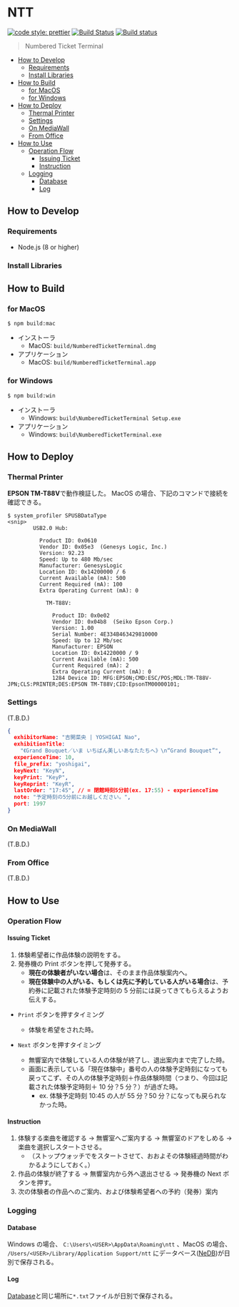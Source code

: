 # NTT

[![code style: prettier](https://img.shields.io/badge/code_style-prettier-ff69b4.svg?style=flat-square)](https://github.com/prettier/prettier)
[![Build Status](https://travis-ci.org/sforzando/ntt.svg?branch=master)](https://travis-ci.org/sforzando/ntt)
[![Build status](https://ci.appveyor.com/api/projects/status/v582o7xo4179sp1u?svg=true)](https://ci.appveyor.com/project/shin-sforzando/ntt)

> Numbered Ticket Terminal

- [How to Develop](#how-to-develop)
  - [Requirements](#requirements)
  - [Install Libraries](#install-libraries)
- [How to Build](#how-to-build)
  - [for MacOS](#for-macos)
  - [for Windows](#for-windows)
- [How to Deploy](#how-to-deploy)
  - [Thermal Printer](#thermal-printer)
  - [Settings](#settings)
  - [On MediaWall](#on-mediawall)
  - [From Office](#from-office)
- [How to Use](#how-to-use)
  - [Operation Flow](#operation-flow)
    - [Issuing Ticket](#issuing-ticket)
    - [Instruction](#instruction)
  - [Logging](#logging)
    - [Database](#database)
    - [Log](#log)

## How to Develop

### Requirements

* Node.js (8 or higher)

### Install Libraries

## How to Build

### for MacOS

```shell
$ npm build:mac
```

* インストーラ
  * MacOS: `build/NumberedTicketTerminal.dmg`
* アプリケーション
  * MacOS: `build/NumberedTicketTerminal.app`

### for Windows

```shell
$ npm build:win
```

* インストーラ
  * Windows: `build\NumberedTicketTerminal Setup.exe`
* アプリケーション
  * Windows: `build\NumberedTicketTerminal.exe`

## How to Deploy

### Thermal Printer

**EPSON TM-T88V**で動作検証した。
MacOS の場合、下記のコマンドで接続を確認できる。

```shell
$ system_profiler SPUSBDataType
<snip>
        USB2.0 Hub:

          Product ID: 0x0610
          Vendor ID: 0x05e3  (Genesys Logic, Inc.)
          Version: 92.23
          Speed: Up to 480 Mb/sec
          Manufacturer: GenesysLogic
          Location ID: 0x14200000 / 6
          Current Available (mA): 500
          Current Required (mA): 100
          Extra Operating Current (mA): 0

            TM-T88V:

              Product ID: 0x0e02
              Vendor ID: 0x04b8  (Seiko Epson Corp.)
              Version: 1.00
              Serial Number: 4E334B463429810000
              Speed: Up to 12 Mb/sec
              Manufacturer: EPSON
              Location ID: 0x14220000 / 9
              Current Available (mA): 500
              Current Required (mA): 2
              Extra Operating Current (mA): 0
              1284 Device ID: MFG:EPSON;CMD:ESC/POS;MDL:TM-T88V-JPN;CLS:PRINTER;DES:EPSON TM-T88V;CID:EpsonTM00000101;
```

### Settings

(T.B.D.)

```json
{
  exhibitorName: "吉開菜央 | YOSHIGAI Nao",
  exhibitionTitle:
    "《Grand Bouquet／いま いちばん美しいあなたたちへ》\n“Grand Bouquet”",
  experienceTime: 10,
  file_prefix: "yoshigai",
  keyNext: "KeyN",
  keyPrint: "KeyP",
  keyReprint: "KeyR",
  lastOrder: "17:45", // = 閉館時刻5分前(ex. 17:55) - experienceTime
  note: "予定時刻の5分前にお越しください。",
  port: 1997
}
```

### On MediaWall

(T.B.D.)

### From Office

(T.B.D.)

## How to Use

### Operation Flow

#### Issuing Ticket

1.  体験希望者に作品体験の説明をする。
1.  発券機の Print ボタンを押して発券する。
    * **現在の体験者がいない場合**は、そのまま作品体験案内へ。
    * **現在体験中の人がいる、もしくは先に予約している人がいる場合**は、予約券に記載された体験予定時刻の 5 分前には戻ってきてもらえるようお伝えする。

* `Print` ボタンを押すタイミング

  * 体験を希望をされた時。

* `Next` ボタンを押すタイミング
  * 無響室内で体験している人の体験が終了し、退出案内まで完了した時。
  * 画面に表示している「現在体験中」番号の人の体験予定時刻になっても戻ってこず、その人の体験予定時刻＋作品体験時間（つまり、今回は記載された体験予定時刻＋ 10 分？5 分？）が過ぎた時。
    * ex. 体験予定時刻 10:45 の人が 55 分？50 分？になっても戻られなかった時。

#### Instruction

1.  体験する楽曲を確認する → 無響室へご案内する → 無響室のドアをしめる → 楽曲を選択しスタートさせる。
    * （ストップウォッチでをスタートさせて、おおよその体験経過時間がわかるようにしておく。）
1.  作品の体験が終了する → 無響室内から外へ退出させる → 発券機の Next ボタンを押す。
1.  次の体験者の作品へのご案内、および体験希望者への予約（発券）案内

### Logging

#### Database

Windows の場合、 `C:\Users\<USER>\AppData\Roaming\ntt` 、MacOS の場合、 `/Users/<USER>/Library/Application Support/ntt` にデータベース([NeDB](https://github.com/louischatriot/nedb))が日別で保存される。

#### Log

[Database](#database)と同じ場所に`*.txt`ファイルが日別で保存される。
